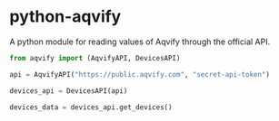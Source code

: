 # python-aqvify

A python module for reading values of Aqvify through the official API.

```python
from aqvify import (AqvifyAPI, DevicesAPI)

api = AqvifyAPI("https://public.aqvify.com", "secret-api-token")

devices_api = DevicesAPI(api)

devices_data = devices_api.get_devices()
```
